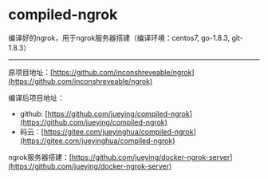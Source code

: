 # compiled-ngrok
编译好的ngrok，用于ngrok服务器搭建（编译环境：centos7, go-1.8.3, git-1.8.3）

---
原项目地址：[https://github.com/inconshreveable/ngrok](https://github.com/inconshreveable/ngrok)

编译后项目地址：
- github: [https://github.com/jueying/compiled-ngrok](https://github.com/jueying/compiled-ngrok)
- 码云：[https://gitee.com/jueyinghua/compiled-ngrok](https://gitee.com/jueyinghua/compiled-ngrok)

ngrok服务器搭建：[https://github.com/jueying/docker-ngrok-server](https://github.com/jueying/docker-ngrok-server)
